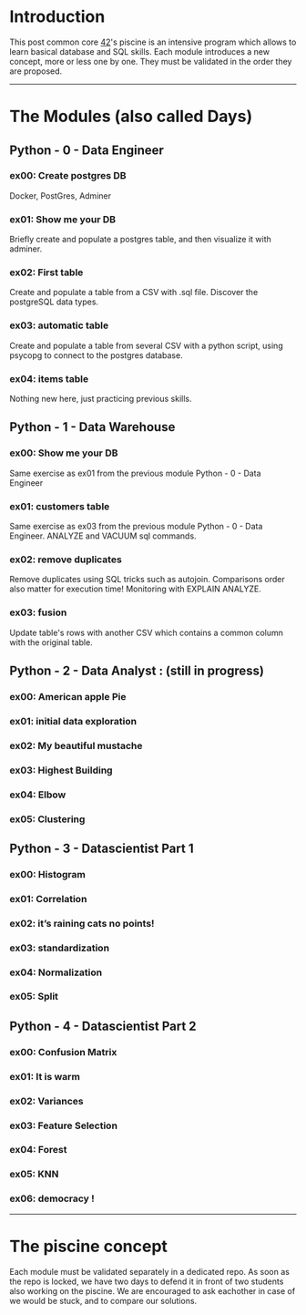 # Introduction
This post common core [42](https://42.fr)'s piscine is an intensive program which allows to learn basical database and SQL skills.
Each module introduces a new concept, more or less one by one. They must be validated in the order they are proposed.

---

# The Modules (also called Days)
## Python - 0 - Data Engineer
### ex00: Create postgres DB
Docker, PostGres, Adminer
### ex01: Show me your DB
Briefly create and populate a postgres table, and then visualize it with adminer.
### ex02: First table
Create and populate a table from a CSV with .sql file. Discover the postgreSQL data types.
### ex03: automatic table
Create and populate a table from several CSV with a python script,
using psycopg to connect to the postgres database.
### ex04: items table
Nothing new here, just practicing previous skills.

## Python - 1 - Data Warehouse
### ex00: Show me your DB
Same exercise as ex01 from the previous module Python - 0 - Data Engineer
### ex01: customers table
Same exercise as ex03 from the previous module Python - 0 - Data Engineer. ANALYZE and VACUUM sql commands.
### ex02: remove duplicates
Remove duplicates using SQL tricks such as autojoin.
Comparisons order also matter for execution time!
Monitoring with EXPLAIN ANALYZE.
### ex03: fusion
Update table's rows with another CSV which contains a common column with the original table.

## Python - 2 - Data Analyst : (still in progress)
### ex00: American apple Pie
### ex01: initial data exploration
### ex02: My beautiful mustache
### ex03: Highest Building
### ex04: Elbow
### ex05: Clustering

## Python - 3 - Datascientist Part 1
### ex00: Histogram
### ex01: Correlation
### ex02: it’s raining cats no points!
### ex03: standardization
### ex04: Normalization
### ex05: Split

## Python - 4 - Datascientist Part 2
### ex00: Confusion Matrix
### ex01: It is warm
### ex02: Variances
### ex03: Feature Selection
### ex04: Forest
### ex05: KNN
### ex06: democracy !

---

# The piscine concept
Each module must be validated separately in a dedicated repo.
As soon as the repo is locked, we have two days to defend it in front of two students also working on the piscine.
We are encouraged to ask eachother in case of we would be stuck,
and to compare our solutions.
